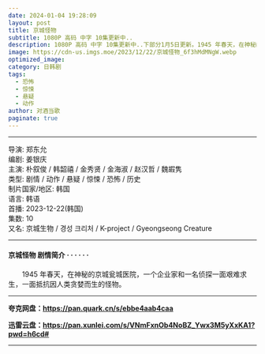 ```yaml
---
date: 2024-01-04 19:28:09
layout: post
title: 京城怪物
subtitle: 1080P 高码 中字 10集更新中..
description: 1080P 高码 中字 10集更新中..下部分1月5日更新。1945 年春天，在神秘的京城瓮城医院，一个企业家和一名侦探一面艰难求生，一面抵抗因人类贪婪而生的怪物。...
image: https://cdn-us.imgs.moe/2023/12/22/京城怪物_6f3hMdMNgW.webp
optimized_image: 
category: 日韩剧
tags:
  - 恐怖
  - 惊悚
  - 悬疑
  - 动作
author: 对酒当歌
paginate: true
---
```

---

导演: 郑东允  
编剧: 姜银庆  
主演: 朴叙俊 / 韩韶禧 / 金秀贤 / 金海淑 / 赵汉哲 / 魏嘏隽  
类型: 剧情 / 动作 / 悬疑 / 惊悚 / 恐怖 / 历史  
制片国家/地区: 韩国  
语言: 韩语  
首播: 2023-12-22(韩国)  
集数: 10  
又名: 京城生物 / 경성 크리처 / K-project / Gyeongseong Creature  

---

#### 京城怪物 剧情简介 · · · · · ·

　　1945 年春天，在神秘的京城瓮城医院，一个企业家和一名侦探一面艰难求生，一面抵抗因人类贪婪而生的怪物。

---

**夸克网盘：<https://pan.quark.cn/s/ebbe4aab4caa>**

**迅雷云盘：<https://pan.xunlei.com/s/VNmFxnOb4NoBZ_Ywx3M5yXxKA1?pwd=h6cd#>**

---

